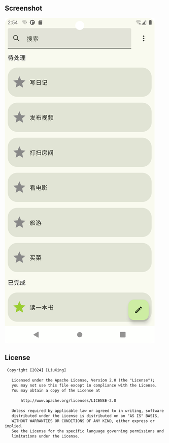 ## Screenshot
<div>
 <img src="screenshot/V1.0/v1.0Screenshot_20241221_225423.png"
</div>
 
## License
```
 Copyright [2024] [LiuXing]

   Licensed under the Apache License, Version 2.0 (the "License");
   you may not use this file except in compliance with the License.
   You may obtain a copy of the License at

       http://www.apache.org/licenses/LICENSE-2.0

   Unless required by applicable law or agreed to in writing, software
   distributed under the License is distributed on an "AS IS" BASIS,
   WITHOUT WARRANTIES OR CONDITIONS OF ANY KIND, either express or implied.
   See the License for the specific language governing permissions and
   limitations under the License.
```
